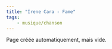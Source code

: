```yaml
---
title: "Irene Cara - Fame"
tags:
    - musique/chanson
---
```


Page créée automatiquement, mais vide.
